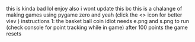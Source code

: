 this is kinda bad lol enjoy also i wont update this bc this is a chalange of making games using pygame zero and yeah (click the <> icon for better viev )
instructions
1: the basket ball coin idiot needs e.png and s.png to run (check console for point tracking while in game) after 100 points the game resets 
